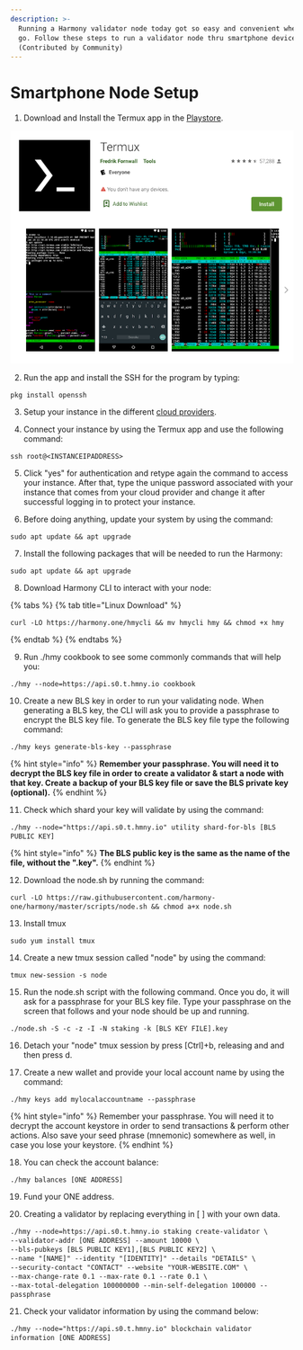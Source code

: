 ```yaml
---
description: >-
  Running a Harmony validator node today got so easy and convenient wherever we
  go. Follow these steps to run a validator node thru smartphone devices.
  (Contributed by Community)
---
```


# Smartphone Node Setup

1. Download and Install the Termux app in the [Playstore](https://play.google.com/store/apps/details?id=com.termux&hl=en).

![](../.gitbook/assets/image%20%28128%29.png)

2. Run the app and install the SSH for the program by typing:

```text
pkg install openssh
```

3. Setup your instance in the different [cloud providers](cloud-guides/).

4. Connect your instance by using the Termux app and use the following command:

```text
ssh root@<INSTANCEIPADDRESS>
```

5. Click "yes" for authentication and retype again the command to access your instance. After that, type the unique password associated with your instance that comes from your cloud provider and change it after successful logging in to protect your instance.

6. Before doing anything, update your system by using the command:

```text
sudo apt update && apt upgrade
```

7. Install the following packages that will be needed to run the Harmony:

```text
sudo apt update && apt upgrade
```

8. Download Harmony CLI to interact with your node:

{% tabs %}
{% tab title="Linux Download" %}
```text
curl -LO https://harmony.one/hmycli && mv hmycli hmy && chmod +x hmy
```
{% endtab %}
{% endtabs %}

9. Run ./hmy cookbook to see some commonly commands that will help you:

```text
./hmy --node=https://api.s0.t.hmny.io cookbook
```

10. Create a new BLS key in order to run your validating node. When generating a BLS key, the CLI will ask you to provide a passphrase to encrypt the BLS key file.‌ To generate the BLS key file type the following command:

```text
./hmy keys generate-bls-key --passphrase
```

{% hint style="info" %}
**Remember your passphrase. You will need it to decrypt the BLS key file in order to create a validator & start a node with that key. Create a backup of your BLS key file or save the BLS private key \(optional\).**
{% endhint %}

11. Check which shard your key will validate by using the command:

```text
./hmy --node="https://api.s0.t.hmny.io" utility shard-for-bls [BLS PUBLIC KEY]
```

{% hint style="info" %}
**The BLS public key is the same as the name of the file, without the ".key".**
{% endhint %}

12. Download the node.sh by running the command:

```text
curl -LO https://raw.githubusercontent.com/harmony-one/harmony/master/scripts/node.sh && chmod a+x node.sh
```

13. Install tmux

```text
sudo yum install tmux
```

14. Create a new tmux session called "node" by using the command:

```text
tmux new-session -s node
```

15. Run the node.sh script with the following command. Once you do, it will ask for a passphrase for your BLS key file. Type your passphrase on the screen that follows and your node should be up and running.

```text
./node.sh -S -c -z -I -N staking -k [BLS KEY FILE].key
```

16. Detach your "node" tmux session by press \[Ctrl\]+b, releasing and and then press d.

17. Create a new wallet and provide your local account name by using the command:

```text
./hmy keys add mylocalaccountname --passphrase 
```

{% hint style="info" %}
Remember your passphrase. You will need it to decrypt the account keystore in order to send transactions & perform other actions. Also save your seed phrase \(mnemonic\) somewhere as well, in case you lose your keystore.
{% endhint %}

18. You can check the account balance:

```text
./hmy balances [ONE ADDRESS]
```

19. Fund your ONE address.

20. Creating a validator by replacing everything in \[ \] with your own data. 

```text
./hmy --node=https://api.s0.t.hmny.io staking create-validator \
--validator-addr [ONE ADDRESS] --amount 10000 \
--bls-pubkeys [BLS PUBLIC KEY1],[BLS PUBLIC KEY2] \
--name "[NAME]" --identity "[IDENTITY]" --details "DETAILS" \
--security-contact "CONTACT" --website "YOUR-WEBSITE.COM" \
--max-change-rate 0.1 --max-rate 0.1 --rate 0.1 \
--max-total-delegation 100000000 --min-self-delegation 100000 --passphrase
```

21. Check your validator information by using the command below:

```text
./hmy --node="https://api.s0.t.hmny.io" blockchain validator information [ONE ADDRESS]
```

